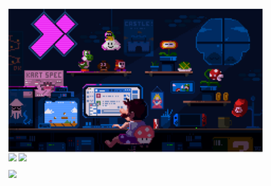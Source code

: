 ![](https://github.com/5Noxi/5Noxi/blob/main/images/mario.gif)
![](https://github-readme-stats.vercel.app/api?username=5Noxi&show_icons=true&theme=shadow_blue) ![](https://github-readme-stats.vercel.app/api/top-langs/?username=5Noxi&layout=compact&theme=shadow_blue)

[![](https://github-readme-activity-graph.vercel.app/graph?username=5Noxi&custom_title=Contribution%20Graph%20&hide_border=true&theme=react-dark)](https://github.com/5Noxi/github-readme-activity-graph)
